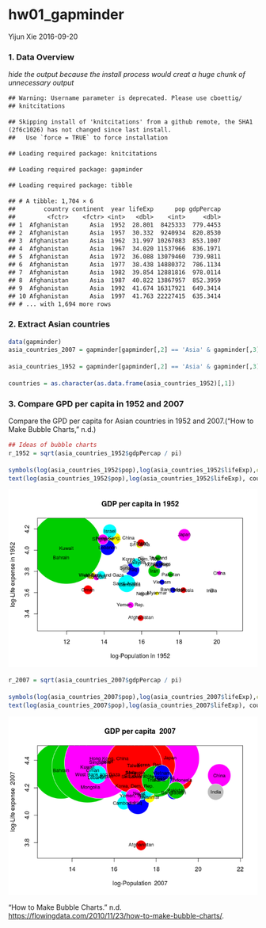 hw01\_gapminder
================
Yijun Xie
2016-09-20

### 1. Data Overview

*hide the output because the install process would creat a huge chunk of unnecessary output*

    ## Warning: Username parameter is deprecated. Please use cboettig/
    ## knitcitations

    ## Skipping install of 'knitcitations' from a github remote, the SHA1 (2f6c1026) has not changed since last install.
    ##   Use `force = TRUE` to force installation

    ## Loading required package: knitcitations

    ## Loading required package: gapminder

    ## Loading required package: tibble

    ## # A tibble: 1,704 × 6
    ##        country continent  year lifeExp      pop gdpPercap
    ##         <fctr>    <fctr> <int>   <dbl>    <int>     <dbl>
    ## 1  Afghanistan      Asia  1952  28.801  8425333  779.4453
    ## 2  Afghanistan      Asia  1957  30.332  9240934  820.8530
    ## 3  Afghanistan      Asia  1962  31.997 10267083  853.1007
    ## 4  Afghanistan      Asia  1967  34.020 11537966  836.1971
    ## 5  Afghanistan      Asia  1972  36.088 13079460  739.9811
    ## 6  Afghanistan      Asia  1977  38.438 14880372  786.1134
    ## 7  Afghanistan      Asia  1982  39.854 12881816  978.0114
    ## 8  Afghanistan      Asia  1987  40.822 13867957  852.3959
    ## 9  Afghanistan      Asia  1992  41.674 16317921  649.3414
    ## 10 Afghanistan      Asia  1997  41.763 22227415  635.3414
    ## # ... with 1,694 more rows

### 2. Extract Asian countries

``` r
data(gapminder)
asia_countries_2007 = gapminder[gapminder[,2] == 'Asia' & gapminder[,3] == 2007,]

asia_countries_1952 = gapminder[gapminder[,2] == 'Asia' & gapminder[,3] == 1952,]

countries = as.character(as.data.frame(asia_countries_1952)[,1])
```

### 3. Compare GPD per capita in 1952 and 2007

Compare the GPD per capita for Asian countries in 1952 and 2007.(“How to Make Bubble Charts,” n.d.)

``` r
## Ideas of bubble charts
r_1952 = sqrt(asia_countries_1952$gdpPercap / pi)

symbols(log(asia_countries_1952$pop),log(asia_countries_1952$lifeExp),circles = r_1952,fg="white", bg=2:8, xlab="log-Population in 1952", ylab="log-Life expense in 1952",main = 'GDP per capita in 1952')
text(log(asia_countries_1952$pop),log(asia_countries_1952$lifeExp), countries, cex=0.8)
```

![](hw01_gapminder_files/figure-markdown_github/unnamed-chunk-3-1.png)

``` r
r_2007 = sqrt(asia_countries_2007$gdpPercap / pi)

symbols(log(asia_countries_2007$pop),log(asia_countries_2007$lifeExp),circles = r_2007,fg="white", bg=2:8, xlab="log-Population  2007", ylab="log-Life expense  2007",main = 'GDP per capita  2007')
text(log(asia_countries_2007$pop),log(asia_countries_2007$lifeExp), countries, cex=0.8)
```

![](hw01_gapminder_files/figure-markdown_github/unnamed-chunk-3-2.png)

“How to Make Bubble Charts.” n.d. <https://flowingdata.com/2010/11/23/how-to-make-bubble-charts/>.
